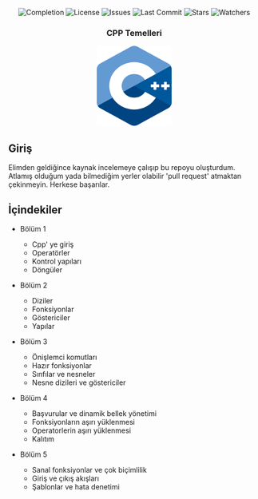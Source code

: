 <div align="center">
 
![Completion](https://img.shields.io/badge/completion-%25100-succsses)
![License](https://img.shields.io/github/license/AvrasyaBilgisayarProgramciligi/cpp-temelleri)
![Issues](https://img.shields.io/github/issues/AvrasyaBilgisayarProgramciligi/cpp-temelleri)
![Last Commit](https://img.shields.io/github/last-commit/AvrasyaBilgisayarProgramciligi/cpp-temelleri)
![Stars](https://img.shields.io/github/stars/AvrasyaBilgisayarProgramciligi/cpp-temelleri)
![Watchers](https://img.shields.io/github/watchers/AvrasyaBilgisayarProgramciligi/cpp-temelleri)

</div>

<h3 align="center">CPP Temelleri</h3>
<p align="center">
    <img src="gorsel-kaynaklar/cpp_logo.png" alt="Standard C++" width=150 height=160>
</p>

## Giriş

Elimden geldiğince kaynak incelemeye çalışıp bu repoyu oluşturdum. Atlamış olduğum yada bilmediğim yerler olabilir 'pull request' atmaktan çekinmeyin. Herkese başarılar. 

## İçindekiler

- Bölüm 1
    - Cpp' ye giriş
    - Operatörler
    - Kontrol yapıları
    - Döngüler

- Bölüm 2
    - Diziler
    - Fonksiyonlar
    - Göstericiler
    - Yapılar

- Bölüm 3
    - Önişlemci komutları
    - Hazır fonksiyonlar
    - Sınfılar ve nesneler
    - Nesne dizileri ve göstericiler

- Bölüm 4
    - Başvurular ve dinamik bellek yönetimi
    - Fonksiyonların aşırı yüklenmesi
    - Operatorlerin aşırı yüklenmesi
    - Kalıtım

- Bölüm 5
    - Sanal fonksiyonlar ve çok biçimlilik
    - Giriş ve çıkış akışları
    - Şablonlar ve hata denetimi
